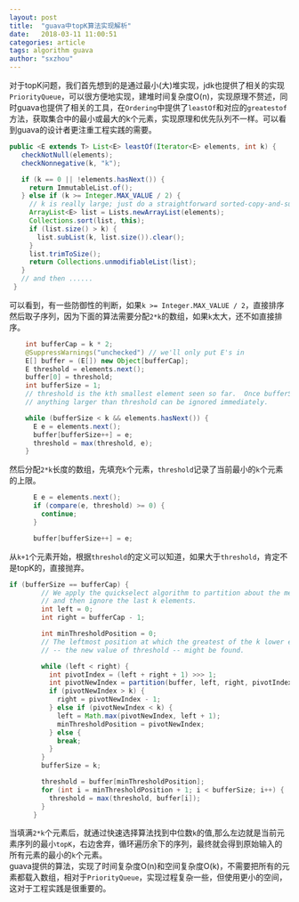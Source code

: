 ```yaml
---
layout: post
title:  "guava中topK算法实现解析"
date:   2018-03-11 11:00:51
categories: article
tags: algorithm guava
author: "sxzhou"
---  
```

对于topK问题，我们首先想到的是通过最小(大)堆实现，jdk也提供了相关的实现`PriorityQueue`，可以很方便地实现，建堆时间复杂度O(n)，实现原理不赘述，同时guava也提供了相关的工具，在`Ordering`中提供了`leastOf`和对应的`greatestof`方法，获取集合中的最小或最大的k个元素，实现原理和优先队列不一样。可以看到guava的设计者更注重工程实践的需要。  
```java
public <E extends T> List<E> leastOf(Iterator<E> elements, int k) {
   checkNotNull(elements);
   checkNonnegative(k, "k");

   if (k == 0 || !elements.hasNext()) {
     return ImmutableList.of();
   } else if (k >= Integer.MAX_VALUE / 2) {
     // k is really large; just do a straightforward sorted-copy-and-sublist
     ArrayList<E> list = Lists.newArrayList(elements);
     Collections.sort(list, this);
     if (list.size() > k) {
       list.subList(k, list.size()).clear();
     }
     list.trimToSize();
     return Collections.unmodifiableList(list);
   }
   // and then ......
 }
```  
可以看到，有一些防御性的判断，如果`k >= Integer.MAX_VALUE / 2`，直接排序然后取子序列，因为下面的算法需要分配`2*k`的数组，如果`k`太大，还不如直接排序。  
```java
    int bufferCap = k * 2;
    @SuppressWarnings("unchecked") // we'll only put E's in
    E[] buffer = (E[]) new Object[bufferCap];
    E threshold = elements.next();
    buffer[0] = threshold;
    int bufferSize = 1;
    // threshold is the kth smallest element seen so far.  Once bufferSize >= k,
    // anything larger than threshold can be ignored immediately.

    while (bufferSize < k && elements.hasNext()) {
      E e = elements.next();
      buffer[bufferSize++] = e;
      threshold = max(threshold, e);
    }
```   
然后分配`2*k`长度的数组，先填充`k`个元素，`threshold`记录了当前最小的`k`个元素的上限。  
```java
      E e = elements.next();
      if (compare(e, threshold) >= 0) {
        continue;
      }

      buffer[bufferSize++] = e;
```
从`k+1`个元素开始，根据`threshold`的定义可以知道，如果大于`threshold`，肯定不是topK的，直接抛弃。  
```java
if (bufferSize == bufferCap) {
        // We apply the quickselect algorithm to partition about the median,
        // and then ignore the last k elements.
        int left = 0;
        int right = bufferCap - 1;

        int minThresholdPosition = 0;
        // The leftmost position at which the greatest of the k lower elements
        // -- the new value of threshold -- might be found.

        while (left < right) {
          int pivotIndex = (left + right + 1) >>> 1;
          int pivotNewIndex = partition(buffer, left, right, pivotIndex);
          if (pivotNewIndex > k) {
            right = pivotNewIndex - 1;
          } else if (pivotNewIndex < k) {
            left = Math.max(pivotNewIndex, left + 1);
            minThresholdPosition = pivotNewIndex;
          } else {
            break;
          }
        }
        bufferSize = k;

        threshold = buffer[minThresholdPosition];
        for (int i = minThresholdPosition + 1; i < bufferSize; i++) {
          threshold = max(threshold, buffer[i]);
        }
      }
```  
当填满`2*k`个元素后，就通过快速选择算法找到中位数`k`的值,那么左边就是当前元素序列的最小`topK`，右边舍弃，循环遍历余下的序列，最终就会得到原始输入的所有元素的最小的`k`个元素。  
guava提供的算法，实现了时间复杂度O(n)和空间复杂度O(k)，不需要把所有的元素都载入数组，相对于`PriorityQueue`，实现过程复杂一些，但使用更小的空间，这对于工程实践是很重要的。  


